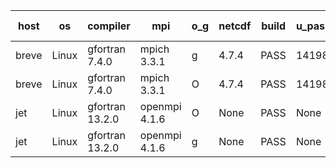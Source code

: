 

| host     | os       | compiler                              | mpi                      | o_g        | netcdf        | build       | u_pass          | u_fail          | s_pass            | s_fail            | e_pass             | e_fail             | nuopc_pass       | nuopc_fail       | artifacts link          |
|----------|----------|---------------------------------------|--------------------------|------------|---------------|-------------|-----------------|-----------------|-------------------|-------------------|--------------------|--------------------|------------------|------------------|-------------------------|
| breve | Linux | gfortran 7.4.0 | mpich 3.3.1  | g | 4.7.4  | PASS | 14198 | 0 | 51 | 0 | 80 | 0 | 58 | 0 | <a href="https://github.com/esmf-org/esmf-test-artifacts/tree/585564c4959694d549efe19b5219071c796b95a3/develop/gfortran/7.4.0/g/mpich/3.3.1" target="_blank">585564c</a> | 
| breve | Linux | gfortran 7.4.0 | mpich 3.3.1  | O | 4.7.4  | PASS | 14198 | 0 | 51 | 0 | 80 | 0 | 58 | 0 | <a href="https://github.com/esmf-org/esmf-test-artifacts/tree/7207941850ea7e1dc0110e3e0c869593f0d4741a/develop/gfortran/7.4.0/O/mpich/3.3.1" target="_blank">7207941</a> | 
| jet | Linux | gfortran 13.2.0 | openmpi 4.1.6  | O | None  | PASS | None | None | None | None | None | None | None | None | <a href="https://github.com/esmf-org/esmf-test-artifacts/tree/8399dd4977e817589949b8718ed0d661173737f0/develop/gfortran/13.2.0/O/openmpi/4.1.6" target="_blank">8399dd4</a> | 
| jet | Linux | gfortran 13.2.0 | openmpi 4.1.6  | g | None  | PASS | None | None | None | None | None | None | None | None | <a href="https://github.com/esmf-org/esmf-test-artifacts/tree/d4cc85f2661e6f610a1492af39c12c46d32488dd/develop/gfortran/13.2.0/g/openmpi/4.1.6" target="_blank">d4cc85f</a> | 

